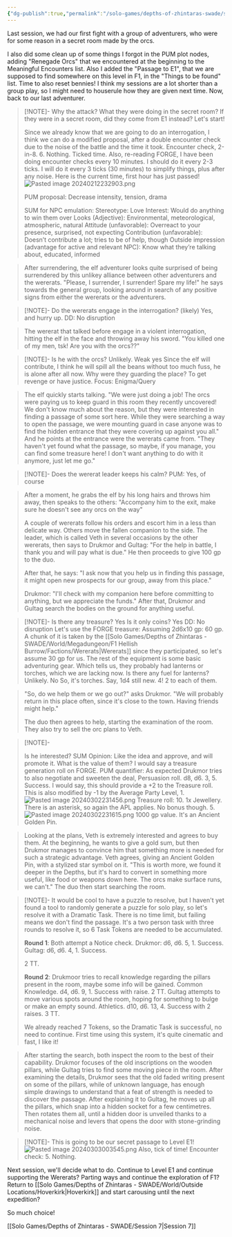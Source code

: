 ```yaml
---
{"dg-publish":true,"permalink":"/solo-games/depths-of-zhintaras-swade/session-6/"}
---
```



Last session, we had our first fight with a group of adventurers, who were for some reason in a secret room made by the orcs.

I also did some clean up of some things I forgot in the PUM plot nodes, adding "Renegade Orcs" that we encountered at the beginning to the Meaningful Encounters list.
Also I added the "Passage to E1", that we are supposed to find somewhere on this level in F1, in the "Things to be found" list.
Time to also reset bennies! I think my sessions are a lot shorter than a group play, so I might need to houserule how they are given next time.
Now, back to our last adventurer.

> [!NOTE]-
> Why the attack?
> What they were doing in the secret room?
> If they were in a secret room, did they come from E1 instead?
> Let's start!
> 
> Since we already know that we are going to do an interrogation, I think we can do a modified proposal, after a double encounter check due to the noise of the battle and the time it took.
> Encounter check, 2-in-8. 6. Nothing. Ticked time.
> Also, re-reading FORGE, I have been doing encounter checks every 10 minutes. I should do it every 2-3 ticks. I will do it every 3 ticks (30 minutes) to simplify things, plus after any noise.
> Here is the current time, first hour has just passed!
> ![Pasted image 20240212232903.png](/img/user/Solo%20Games/Depths%20of%20Zhintaras%20-%20SWADE/_att/Pasted%20image%2020240212232903.png)
> 
> PUM proposal: Decrease intensity, tension, drama
> 
> SUM for NPC emulation:
> Stereotype: Love Interest: Would do anything to win them over
> Looks (Adjective): Environmental, meteorological, atmospheric, natural
> Attitude (unfavorable): Overreact to your presence, surprised, not expecting
> Contribution (unfavorable): Doesn’t contribute a lot; tries to be of help, though
> Outside impression (advantage for active and relevant NPC): Know what they’re talking about, educated, informed

> After surrendering, the elf adventurer looks quite surprised of being surrendered by this unlikey alliance between other adventurers and the wererats.
> "Please, I surrender, I surrender! Spare my life!" he says towards the general group, looking around in search of any positive signs from either the wererats or the adventurers.

> [!NOTE]-
> Do the wererats engage in the interrogation? (likely) Yes, and hurry up. DD: No disruption

> The wererat that talked before engage in a violent interrogation, hitting the elf in the face and throwing away his sword.
> "You killed one of my men, tsk! Are you with the orcs??"

> [!NOTE]-
> Is he with the orcs? Unlikely. Weak yes
> Since the elf will contribute, I think he will spill all the beans without too much fuss, he is alone after all now.
> Why were they guarding the place? To get revenge or have justice. Focus: Enigma/Query

> The elf quickly starts talking.
> "We were just doing a job! The orcs were paying us to keep guard in this room they recently uncovered! 
> We don't know much about the reason, but they were interested in finding a passage of some sort here. While they were searching a way to open the passage, we were mounting guard in case anyone was to find the hidden entrance that they were covering up against you all." And he points at the entrance were the wererats came from.
> "They haven't yet found what the passage, so maybe, if you manage, you can find some treasure here! I don't want anything to do with it anymore, just let me go."

> [!NOTE]-
> Does the wererat leader keeps his calm? PUM: Yes, of course
> 

> After a moment, he grabs the elf by his long hairs and throws him away, then speaks to the others: "Accompany him to the exit, make sure he doesn't see any orcs on the way"
> 
> A couple of wererats follow his orders and escort him in a less than delicate way.
> Others move the fallen companion to the side.
> The leader, which is called Veth in several occasions by the other wererats, then says to Drukmor and Gultag: "For the help in battle, I thank you and will pay what is due."
> He then proceeds to give 100 gp to the duo.
> 
> After that, he says: "I ask now that you help us in finding this passage, it might open new prospects for our group, away from this place."
> 
> Drukmor: "I'll check with my companion here before committing to anything, but we appreciate the funds."
> After that, Drukmor and Gultag search the bodies on the ground for anything useful.

> [!NOTE]-
> Is there any treasure? Yes
> Is it only coins? Yes
> DD: No disruption
> Let's use the FORGE treasure: Assuming 2d6x10 gp: 60 gp.
> A chunk of it is taken by the [[Solo Games/Depths of Zhintaras - SWADE/World/Megadungeon/F1 Hellish Burrow/Factions/Wererats\|Wererats]] since they participated, so let's assume 30 gp for us.
> The rest of the equipment is some basic adventuring gear.
> Which tells us, they probably had lanterns or torches, which we are lacking now.
> Is there any fuel for lanterns? Unlikely. No
> So, it's torches. Say, 1d4 still new. 4! 2 to each of them.
> 

> "So, do we help them or we go out?" asks Drukmor.
> "We will probably return in this place often, since it's close to the town. Having friends might help."
> 
> The duo then agrees to help, starting the examination of the room.
> They also try to sell the orc plans to Veth.
> 

> [!NOTE]-
> 
> Is he interested? SUM Opinion: Like the idea and approve, and will promote it.
> What is the value of them? I would say a treasure generation roll on FORGE.
> PUM quantifier: As expected 
> Drukmor tries to also negotiate and sweeten the deal, Persuasion roll.
> d8, d6. 3, 5. Success. I would say, this should provide a +2 to the Treasure roll. This is also modified by -1 by the Average Party Level, 1.
> ![Pasted image 20240302231456.png](/img/user/Solo%20Games/Depths%20of%20Zhintaras%20-%20SWADE/_att/Pasted%20image%2020240302231456.png)
> Treasure roll: 10. 1x Jewellery. There is an asterisk, so again the APL applies. No bonus though. 5. 
> ![Pasted image 20240302231615.png](/img/user/Solo%20Games/Depths%20of%20Zhintaras%20-%20SWADE/_att/Pasted%20image%2020240302231615.png)
> 1000 gp value. It's an Ancient Golden Pin.

> Looking at the plans, Veth is extremely interested and agrees to buy them. At the beginning, he wants to give a gold sum, but then Drukmor manages to convince him that something more is needed for such a strategic advantage.
> Veth agrees, giving an Ancient Golden Pin, with a stylized star symbol on it.
> "This is worth more, we found it deeper in the Depths, but it's hard to convert in something more useful, like food or weapons down here. The orcs make surface runs, we can't."
> The duo then start searching the room.

> [!NOTE]-
> It would be cool to have a puzzle to resolve, but I haven't yet found a tool to randomly generate a puzzle for solo play, so let's resolve it with a Dramatic Task. There is no time limit, but failing means we don't find the passage.
> It's a two person task with three rounds to resolve it, so 6 Task Tokens are needed to be accumulated.
> 
> **Round 1**:
> Both attempt a Notice check.
> Drukmor: d6, d6. 5, 1. Success.
> Gultag: d6, d6. 4, 1. Success.
> 
> 2 TT.
> 
> **Round 2**:
> Drukmoor tries to recall knowledge regarding the pillars present in the room, maybe some info will be gained. 
> Common Knowledge. d4, d6. 9, 1. Success with raise. 2 TT.
> Gultag attempts to move various spots around the room, hoping for something to bulge or make an empty sound.
> Athletics. d10, d6. 13, 4. Success with 2 raises. 3 TT.
> 
> We already reached 7 Tokens, so the Dramatic Task is successful, no need to continue.
> First time using this system, it's quite cinematic and fast, I like it!

> After starting the search, both inspect the room to the best of their capability.
> Drukmor focuses of the old inscriptions on the wooden pillars, while Gultag tries to find some moving piece in the room.
> After examining the details, Drukmor sees that the old faded writing present on some of the pillars, while of unknown language, has enough simple drawings to understand that a feat of strength is needed to discover the passage.
> After explaining it to Gultag, he moves up all the pillars, which snap into a hidden socket for a few centimetres. Then rotates them all, until a hidden door is unveiled thanks to a mechanical noise and levers that opens  the door with stone-grinding noise.

> [!NOTE]-
> This is going to be our secret passage to Level E1!
> ![Pasted image 20240303003545.png](/img/user/Solo%20Games/Depths%20of%20Zhintaras%20-%20SWADE/_att/Pasted%20image%2020240303003545.png)
> Also, tick of time! Encounter check: 5. Nothing.

Next session, we'll decide what to do.
Continue to Level E1 and continue supporting the Wererats?
Parting ways and continue the exploration of F1?
Return to [[Solo Games/Depths of Zhintaras - SWADE/World/Outside Locations/Hoverkirk\|Hoverkirk]] and start carousing until the next expedition?

So much choice!

[[Solo Games/Depths of Zhintaras - SWADE/Session 7\|Session 7]]